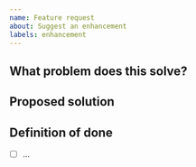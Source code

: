 ```yaml
---
name: Feature request
about: Suggest an enhancement
labels: enhancement
---
```


## What problem does this solve?

## Proposed solution

## Definition of done
- [ ] ...
